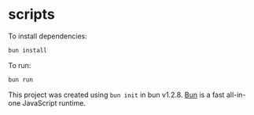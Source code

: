 # scripts

To install dependencies:

```bash
bun install
```

To run:

```bash
bun run 
```

This project was created using `bun init` in bun v1.2.8. [Bun](https://bun.sh) is a fast all-in-one JavaScript runtime.
